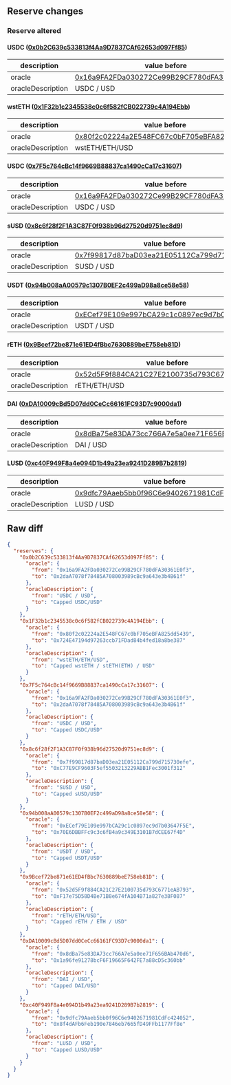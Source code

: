 ## Reserve changes

### Reserve altered

#### USDC ([0x0b2C639c533813f4Aa9D7837CAf62653d097Ff85](https://optimistic.etherscan.io/address/0x0b2C639c533813f4Aa9D7837CAf62653d097Ff85))

| description | value before | value after |
| --- | --- | --- |
| oracle | [0x16a9FA2FDa030272Ce99B29CF780dFA30361E0f3](https://optimistic.etherscan.io/address/0x16a9FA2FDa030272Ce99B29CF780dFA30361E0f3) | [0x2daA7078f78485A708003989cBc9a643e3b4B61f](https://optimistic.etherscan.io/address/0x2daA7078f78485A708003989cBc9a643e3b4B61f) |
| oracleDescription | USDC / USD | Capped USDC/USD |


#### wstETH ([0x1F32b1c2345538c0c6f582fCB022739c4A194Ebb](https://optimistic.etherscan.io/address/0x1F32b1c2345538c0c6f582fCB022739c4A194Ebb))

| description | value before | value after |
| --- | --- | --- |
| oracle | [0x80f2c02224a2E548FC67c0bF705eBFA825dd5439](https://optimistic.etherscan.io/address/0x80f2c02224a2E548FC67c0bF705eBFA825dd5439) | [0x724E47194d97263ccb71FDad84b4fed18a8be387](https://optimistic.etherscan.io/address/0x724E47194d97263ccb71FDad84b4fed18a8be387) |
| oracleDescription | wstETH/ETH/USD | Capped wstETH / stETH(ETH) / USD |


#### USDC ([0x7F5c764cBc14f9669B88837ca1490cCa17c31607](https://optimistic.etherscan.io/address/0x7F5c764cBc14f9669B88837ca1490cCa17c31607))

| description | value before | value after |
| --- | --- | --- |
| oracle | [0x16a9FA2FDa030272Ce99B29CF780dFA30361E0f3](https://optimistic.etherscan.io/address/0x16a9FA2FDa030272Ce99B29CF780dFA30361E0f3) | [0x2daA7078f78485A708003989cBc9a643e3b4B61f](https://optimistic.etherscan.io/address/0x2daA7078f78485A708003989cBc9a643e3b4B61f) |
| oracleDescription | USDC / USD | Capped USDC/USD |


#### sUSD ([0x8c6f28f2F1A3C87F0f938b96d27520d9751ec8d9](https://optimistic.etherscan.io/address/0x8c6f28f2F1A3C87F0f938b96d27520d9751ec8d9))

| description | value before | value after |
| --- | --- | --- |
| oracle | [0x7f99817d87baD03ea21E05112Ca799d715730efe](https://optimistic.etherscan.io/address/0x7f99817d87baD03ea21E05112Ca799d715730efe) | [0xC77E9CF9603F5ef5503213229ABB1Fec3001f312](https://optimistic.etherscan.io/address/0xC77E9CF9603F5ef5503213229ABB1Fec3001f312) |
| oracleDescription | SUSD / USD | Capped sUSD/USD |


#### USDT ([0x94b008aA00579c1307B0EF2c499aD98a8ce58e58](https://optimistic.etherscan.io/address/0x94b008aA00579c1307B0EF2c499aD98a8ce58e58))

| description | value before | value after |
| --- | --- | --- |
| oracle | [0xECef79E109e997bCA29c1c0897ec9d7b03647F5E](https://optimistic.etherscan.io/address/0xECef79E109e997bCA29c1c0897ec9d7b03647F5E) | [0x70E6DBBFFc9c3c6fB4a9c349E3101B7dCEE67f4D](https://optimistic.etherscan.io/address/0x70E6DBBFFc9c3c6fB4a9c349E3101B7dCEE67f4D) |
| oracleDescription | USDT / USD | Capped USDT/USD |


#### rETH ([0x9Bcef72be871e61ED4fBbc7630889beE758eb81D](https://optimistic.etherscan.io/address/0x9Bcef72be871e61ED4fBbc7630889beE758eb81D))

| description | value before | value after |
| --- | --- | --- |
| oracle | [0x52d5F9f884CA21C27E2100735d793C6771eAB793](https://optimistic.etherscan.io/address/0x52d5F9f884CA21C27E2100735d793C6771eAB793) | [0xF17e75D58D4Be71B8e674fA104B71a827e38F087](https://optimistic.etherscan.io/address/0xF17e75D58D4Be71B8e674fA104B71a827e38F087) |
| oracleDescription | rETH/ETH/USD | Capped rETH / ETH / USD |


#### DAI ([0xDA10009cBd5D07dd0CeCc66161FC93D7c9000da1](https://optimistic.etherscan.io/address/0xDA10009cBd5D07dd0CeCc66161FC93D7c9000da1))

| description | value before | value after |
| --- | --- | --- |
| oracle | [0x8dBa75e83DA73cc766A7e5a0ee71F656BAb470d6](https://optimistic.etherscan.io/address/0x8dBa75e83DA73cc766A7e5a0ee71F656BAb470d6) | [0x1a96fe91278bcF6F19665F642FE7a88cD5c360bb](https://optimistic.etherscan.io/address/0x1a96fe91278bcF6F19665F642FE7a88cD5c360bb) |
| oracleDescription | DAI / USD | Capped DAI/USD |


#### LUSD ([0xc40F949F8a4e094D1b49a23ea9241D289B7b2819](https://optimistic.etherscan.io/address/0xc40F949F8a4e094D1b49a23ea9241D289B7b2819))

| description | value before | value after |
| --- | --- | --- |
| oracle | [0x9dfc79Aaeb5bb0f96C6e9402671981CdFc424052](https://optimistic.etherscan.io/address/0x9dfc79Aaeb5bb0f96C6e9402671981CdFc424052) | [0x8f4dAFb6Feb190e7846eb7665fD49FFb1177Ff8e](https://optimistic.etherscan.io/address/0x8f4dAFb6Feb190e7846eb7665fD49FFb1177Ff8e) |
| oracleDescription | LUSD / USD | Capped LUSD/USD |


## Raw diff

```json
{
  "reserves": {
    "0x0b2C639c533813f4Aa9D7837CAf62653d097Ff85": {
      "oracle": {
        "from": "0x16a9FA2FDa030272Ce99B29CF780dFA30361E0f3",
        "to": "0x2daA7078f78485A708003989cBc9a643e3b4B61f"
      },
      "oracleDescription": {
        "from": "USDC / USD",
        "to": "Capped USDC/USD"
      }
    },
    "0x1F32b1c2345538c0c6f582fCB022739c4A194Ebb": {
      "oracle": {
        "from": "0x80f2c02224a2E548FC67c0bF705eBFA825dd5439",
        "to": "0x724E47194d97263ccb71FDad84b4fed18a8be387"
      },
      "oracleDescription": {
        "from": "wstETH/ETH/USD",
        "to": "Capped wstETH / stETH(ETH) / USD"
      }
    },
    "0x7F5c764cBc14f9669B88837ca1490cCa17c31607": {
      "oracle": {
        "from": "0x16a9FA2FDa030272Ce99B29CF780dFA30361E0f3",
        "to": "0x2daA7078f78485A708003989cBc9a643e3b4B61f"
      },
      "oracleDescription": {
        "from": "USDC / USD",
        "to": "Capped USDC/USD"
      }
    },
    "0x8c6f28f2F1A3C87F0f938b96d27520d9751ec8d9": {
      "oracle": {
        "from": "0x7f99817d87baD03ea21E05112Ca799d715730efe",
        "to": "0xC77E9CF9603F5ef5503213229ABB1Fec3001f312"
      },
      "oracleDescription": {
        "from": "SUSD / USD",
        "to": "Capped sUSD/USD"
      }
    },
    "0x94b008aA00579c1307B0EF2c499aD98a8ce58e58": {
      "oracle": {
        "from": "0xECef79E109e997bCA29c1c0897ec9d7b03647F5E",
        "to": "0x70E6DBBFFc9c3c6fB4a9c349E3101B7dCEE67f4D"
      },
      "oracleDescription": {
        "from": "USDT / USD",
        "to": "Capped USDT/USD"
      }
    },
    "0x9Bcef72be871e61ED4fBbc7630889beE758eb81D": {
      "oracle": {
        "from": "0x52d5F9f884CA21C27E2100735d793C6771eAB793",
        "to": "0xF17e75D58D4Be71B8e674fA104B71a827e38F087"
      },
      "oracleDescription": {
        "from": "rETH/ETH/USD",
        "to": "Capped rETH / ETH / USD"
      }
    },
    "0xDA10009cBd5D07dd0CeCc66161FC93D7c9000da1": {
      "oracle": {
        "from": "0x8dBa75e83DA73cc766A7e5a0ee71F656BAb470d6",
        "to": "0x1a96fe91278bcF6F19665F642FE7a88cD5c360bb"
      },
      "oracleDescription": {
        "from": "DAI / USD",
        "to": "Capped DAI/USD"
      }
    },
    "0xc40F949F8a4e094D1b49a23ea9241D289B7b2819": {
      "oracle": {
        "from": "0x9dfc79Aaeb5bb0f96C6e9402671981CdFc424052",
        "to": "0x8f4dAFb6Feb190e7846eb7665fD49FFb1177Ff8e"
      },
      "oracleDescription": {
        "from": "LUSD / USD",
        "to": "Capped LUSD/USD"
      }
    }
  }
}
```